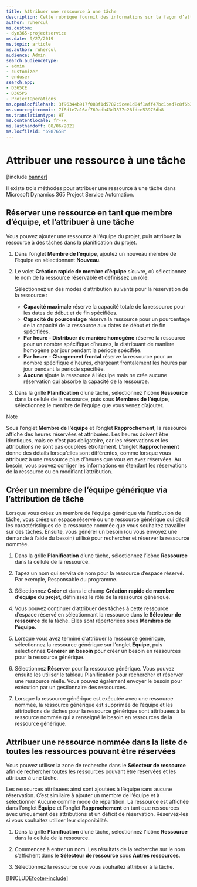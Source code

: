 ```yaml
---
title: Attribuer une ressource à une tâche
description: Cette rubrique fournit des informations sur la façon d’attribuer des ressources aux tâches.
author: ruhercul
ms.custom:
- dyn365-projectservice
ms.date: 9/27/2019
ms.topic: article
ms.author: ruhercul
audience: Admin
search.audienceType:
- admin
- customizer
- enduser
search.app:
- D365CE
- D365PS
- ProjectOperations
ms.openlocfilehash: 3f96344b917f088f1d5782c5cee1d84f1aff47bc1bad7c8f6b33307d1df340fa
ms.sourcegitcommit: 7f8d1e7a16af769adb43d1877c28fdce53975db8
ms.translationtype: HT
ms.contentlocale: fr-FR
ms.lasthandoff: 08/06/2021
ms.locfileid: "6987658"
---
```

# <a name="assign-a-resource-to-a-task"></a>Attribuer une ressource à une tâche

[!include [banner](../includes/psa-now-project-operations.md)]

Il existe trois méthodes pour attribuer une ressource à une tâche dans Microsoft Dynamics 365 Project Service Automation.

## <a name="book-a-resource-as-a-team-member-and-then-assign-the-resource-to-a-task"></a>Réserver une ressource en tant que membre d’équipe, et l’attribuer à une tâche

Vous pouvez ajouter une ressource à l’équipe du projet, puis attribuez la ressource à des tâches dans la planification du projet.

1. Dans l’onglet **Membre de l’équipe**, ajoutez un nouveau membre de l’équipe en sélectionnant **Nouveau**. 

2. Le volet **Création rapide de membre d’équipe** s’ouvre, où sélectionnez le nom de la ressource réservable et définissez un rôle. 

    Sélectionnez un des modes d’attribution suivants pour la réservation de la ressource :

    - **Capacité maximale** réserve la capacité totale de la ressource pour les dates de début et de fin spécifiées.
    - **Capacité du pourcentage** réserva la ressource pour un pourcentage de la capacité de la ressource aux dates de début et de fin spécifiées.
    - **Par heure - Distribuer de manière homogène** réserve la ressource pour un nombre spécifique d’heures, la distribuant de manière homogène par jour pendant la période spécifiée.
    - **Par heure - Chargement frontal** réserve la ressource pour un nombre spécifique d’heures, chargeant frontalement les heures par jour pendant la période spécifiée.
    - **Aucune** ajoute la ressource à l’équipe mais ne crée aucune réservation qui absorbe la capacité de la ressource.

3. Dans la grille **Planification** d’une tâche, sélectionnez l’icône **Ressource** dans la cellule de la ressource, puis sous **Membres de l’équipe**, sélectionnez le membre de l’équipe que vous venez d’ajouter. 

> [!NOTE]
> Sous l’onglet **Membre de l’équipe** et l’onglet **Rapprochement**, la ressource affiche des heures réservées et attribuées. Les heures doivent être identiques, mais ce n’est pas obligatoire, car les réservations et les attributions ne sont pas couplées étroitement. L’onglet **Rapprochement** donne des détails lorsqu’elles sont différentes, comme lorsque vous attribuez à une ressource plus d’heures que vous en avez réservées. Au besoin, vous pouvez corriger les informations en étendant les réservations de la ressource ou en modifiant l’attribution.

## <a name="create-a-generic-team-member-through-task-assignment"></a>Créer un membre de l’équipe générique via l’attribution de tâche

Lorsque vous créez un membre de l’équipe générique via l’attribution de tâche, vous créez un espace réservé ou une ressource générique qui décrit les caractéristiques de la ressource nommée que vous souhaitez travailler sur des tâches. Ensuite, vous générer un besoin (ou vous envoyez une demande à l’aide du besoin) utilisé pour rechercher et réserver la ressource nommée.

1. Dans la grille **Planification** d’une tâche, sélectionnez l’icône **Ressource** dans la cellule de la ressource.

2. Tapez un nom qui servira de nom pour la ressource d’espace réservé. Par exemple, Responsable du programme.

3. Sélectionnez **Créer** et dans le champ **Création rapide de membre d’équipe du projet**, définissez le rôle de la ressource générique.

4. Vous pouvez continuer d’attribuer des tâches à cette ressource d’espace réservé en sélectionnant la ressource dans le **Sélecteur de ressource** de la tâche. Elles sont répertoriées sous **Membres de l’équipe**.

5. Lorsque vous avez terminé d’attribuer la ressource générique, sélectionnez la ressource générique sur l’onglet **Équipe**, puis sélectionnez **Générer un besoin** pour créer un besoin en ressources pour la ressource générique.

6. Sélectionnez **Réserver** pour la ressource générique. Vous pouvez ensuite les utiliser le tableau Planification pour rechercher et réserver une ressource réelle. Vous pouvez également envoyer le besoin pour exécution par un gestionnaire des ressources.

7. Lorsque la ressource générique est exécutée avec une ressource nommée, la ressource générique est supprimée de l’équipe et les attributions de tâches pour la ressource générique sont attribuées à la ressource nommée qui a renseigné le besoin en ressources de la ressource générique.

## <a name="assign-a-named-resource-from-the-list-of-all-bookable-resources"></a>Attribuer une ressource nommée dans la liste de toutes les ressources pouvant être réservées

Vous pouvez utiliser la zone de recherche dans le **Sélecteur de ressource** afin de rechercher toutes les ressources pouvant être réservées et les attribuer à une tâche.

Les ressources attribuées ainsi sont ajoutées à l’équipe sans aucune réservation. C’est similaire à ajouter un membre de l’équipe et à sélectionner Aucune comme mode de répartition. La ressource est affichée dans l’onglet **Équipe** et l’onglet **Rapprochement** en tant que ressources avec uniquement des attributions et un déficit de réservation. Réservez-les si vous souhaitez utiliser leur disponibilité.

1. Dans la grille **Planification** d’une tâche, sélectionnez l’icône **Ressource** dans la cellule de la ressource.

2. Commencez à entrer un nom. Les résultats de la recherche sur le nom s’affichent dans le **Sélecteur de ressource** sous **Autres ressources**.

3. Sélectionnez la ressource que vous souhaitez attribuer à la tâche.



[!INCLUDE[footer-include](../includes/footer-banner.md)]